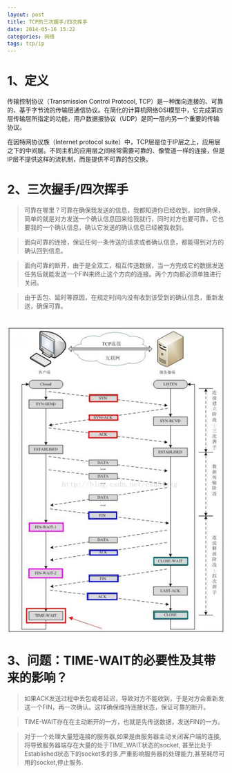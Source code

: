 ```yaml
---
layout: post
title: TCP的三次握手/四次挥手
date: 2014-05-16 15:22
categories: 网络
tags: tcp/ip
---
```



# 1、定义
>
传输控制协议（Transmission Control Protocol, TCP）是一种面向连接的、可靠的、基于字节流的传输层通信协议。在简化的计算机网络OSI模型中，它完成第四层传输层所指定的功能，用户数据报协议（UDP）是同一层内另一个重要的传输协议。
>
在因特网协议族（Internet protocol suite）中，TCP层是位于IP层之上，应用层之下的中间层。不同主机的应用层之间经常需要可靠的、像管道一样的连接，但是IP层不提供这样的流机制，而是提供不可靠的包交换。

# 2、三次握手/四次挥手

>可靠在哪里？可靠在确保我发送的信息，我都知道你已经收到，如何确保，简单的就是对方发送一个确认信息回来给我就行，同时对方也要可靠，它也要我的一个确认信息，确认它发送的确认信息已经被我收到。

>面向可靠的连接，保证任何一条传送的请求或者确认信息，都能得到对方的确认回到信息。

>面向可靠的断开，由于是全双工，相互传送数据，当一方完成它的数据发送任务后就能发送一个FIN来终止这个方向的连接。两个方向都必须单独进行关闭。

>由于丢包、延时等原因，在规定时间内没有收到该受到的确认信息，重新发送，确保可靠。  
#
![](/assets/2014-05-16-tcp-ip-三次握手-四次挥手图.jpg)

# 3、问题：TIME-WAIT的必要性及其带来的影响？

>如果ACK发送过程中丢包或者延迟，导致对方不能收到，于是对方会重新发送一个FIN，再一次确认。这样确保维持连接状态，保证可靠的断开。

>TIME-WAIT存在在主动断开的一方，也就是先传送数据，发送FIN的一方。

>对于一个处理大量短连接的服务器,如果是由服务器主动关闭客户端的连接,将导致服务器端存在大量的处于TIME_WAIT状态的socket, 甚至比处于Established状态下的socket多的多,严重影响服务器的处理能力,甚至耗尽可用的socket,停止服务.
